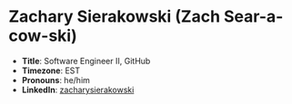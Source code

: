 # Zachary Sierakowski (Zach Sear-a-cow-ski)

- **Title**: Software Engineer II, GitHub
- **Timezone**: EST
- **Pronouns**: he/him
- **LinkedIn**: [zacharysierakowski](https://www.linkedin.com/in/zacharysierakowski/)
